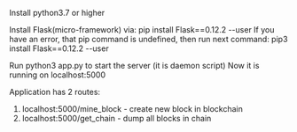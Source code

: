Install python3.7 or higher

Install Flask(micro-framework) via:
pip install Flask==0.12.2 --user
If you have an error, that pip command is undefined, then run next command:
pip3 install Flask==0.12.2 --user

Run python3 app.py to start the server (it is daemon script)
Now it is running on localhost:5000

Application has 2 routes:
1) localhost:5000/mine_block - create new block in blockchain
2) localhost:5000/get_chain - dump all blocks in chain